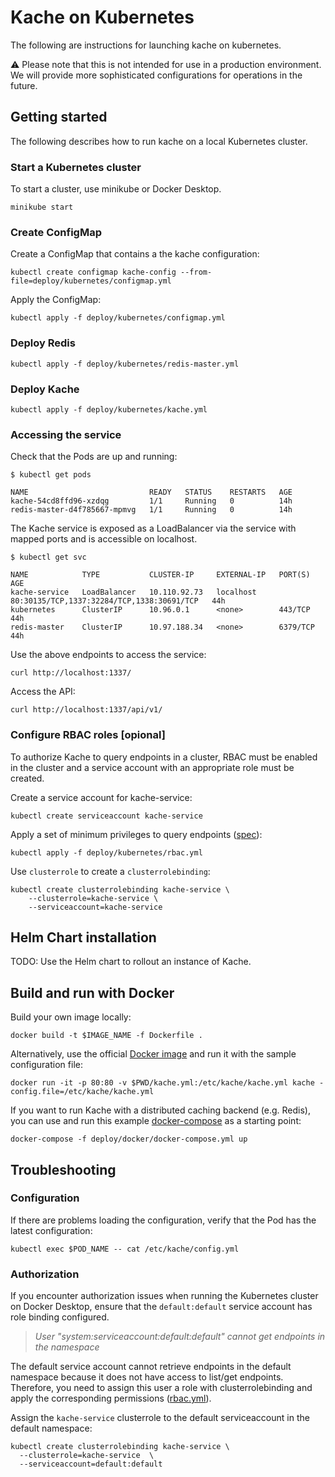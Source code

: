 # Kache on Kubernetes

The following are instructions for launching kache on kubernetes. 

:warning: Please note that this is not intended for use in a production environment. We will provide more sophisticated configurations for operations in the future. 

## Getting started

The following describes how to run kache on a local Kubernetes cluster.

### Start a Kubernetes cluster

To start a cluster, use minikube or Docker Desktop.

```
minikube start
```

### Create ConfigMap

Create a ConfigMap that contains a the kache configuration:

```
kubectl create configmap kache-config --from-file=deploy/kubernetes/configmap.yml 
```

Apply the ConfigMap:

```
kubectl apply -f deploy/kubernetes/configmap.yml
```

### Deploy Redis

```
kubectl apply -f deploy/kubernetes/redis-master.yml
```

### Deploy Kache

```
kubectl apply -f deploy/kubernetes/kache.yml
````

### Accessing the service

Check that the Pods are up and running:

```
$ kubectl get pods 

NAME                           READY   STATUS    RESTARTS   AGE
kache-54cd8ffd96-xzdqg         1/1     Running   0          14h
redis-master-d4f785667-mpmvg   1/1     Running   0          14h
```

The Kache service is exposed as a LoadBalancer via the service with mapped ports and is accessible on localhost.

```
$ kubectl get svc

NAME            TYPE           CLUSTER-IP     EXTERNAL-IP   PORT(S)                                      AGE
kache-service   LoadBalancer   10.110.92.73   localhost     80:30135/TCP,1337:32284/TCP,1338:30691/TCP   44h
kubernetes      ClusterIP      10.96.0.1      <none>        443/TCP                                      44h
redis-master    ClusterIP      10.97.188.34   <none>        6379/TCP                                     44h
```

Use the above endpoints to access the service:

```
curl http://localhost:1337/
```

Access the API:

```
curl http://localhost:1337/api/v1/
```

### Configure RBAC roles [opional]

To authorize Kache to query endpoints in a cluster, RBAC must be enabled in the cluster and a service account with an appropriate role must be created.

Create a service account for kache-service:

```
kubectl create serviceaccount kache-service
```

Apply a set of minimum privileges to query endpoints ([spec](https://raw.githubusercontent.com/kacheio/kache/main/deploy/kubernetes/rbac.yml)):

```
kubectl apply -f deploy/kubernetes/rbac.yml 
```

Use `clusterrole` to create a `clusterrolebinding`:

```
kubectl create clusterrolebinding kache-service \
    --clusterrole=kache-service \
    --serviceaccount=kache-service
```

## Helm Chart installation

TODO: Use the Helm chart to rollout an instance of Kache.

## Build and run with Docker 

Build your own image locally:

```
docker build -t $IMAGE_NAME -f Dockerfile .
```

Alternatively, use the official [Docker image](https://hub.docker.com/r/kacheio/kache) and run it with the sample configuration file:

```
docker run -it -p 80:80 -v $PWD/kache.yml:/etc/kache/kache.yml kache -config.file=/etc/kache/kache.yml 
````

If you want to run Kache with a distributed caching backend (e.g. Redis), you can use and run this example [docker-compose](https://github.com/kacheio/kache/blob/main/deploy/docker/docker-compose.yml) as a starting point:

```
docker-compose -f deploy/docker/docker-compose.yml up 
```

## Troubleshooting

### Configuration

If there are problems loading the configuration, verify that the Pod has the latest configuration:
```
kubectl exec $POD_NAME -- cat /etc/kache/config.yml 
```

### Authorization

If you encounter authorization issues when running the Kubernetes cluster on Docker Desktop, ensure that the `default:default` service account has role binding configured.

> *User "system:serviceaccount:default:default" cannot get endpoints in the namespace*

The default service account cannot retrieve endpoints in the default namespace because it does not have access to list/get endpoints. Therefore, you need to assign this user a role with clusterrolebinding and apply the corresponding permissions ([rbac.yml](https://raw.githubusercontent.com/kacheio/kache/main/deploy/kubernetes/rbac.yml)).

Assign the `kache-service` clusterrole to the default serviceaccount in the default namespace:
 
```
kubectl create clusterrolebinding kache-service \
  --clusterrole=kache-service  \
  --serviceaccount=default:default
```